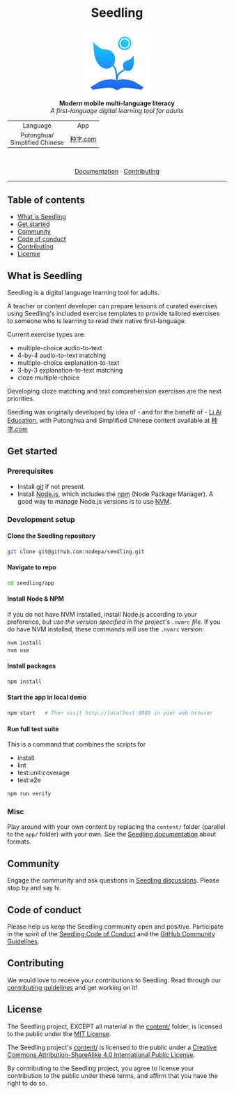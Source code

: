 <h1 align="center">Seedling</h1>

<p align="center">
  <img src="docs/.vuepress/public/images/seedling-logo-blue.svg"
    alt="seedling-logo" height="160px" width="160px"/>
  <br/>
  <b>Modern mobile multi-language literacy</b>
  <br/>
  <i>A first-language digital learning tool for adults</i>
</p>

<table align="center">
  <tr>
    <td align="center">Language</td>
    <td align="center">App</td>
  </tr>
  <tr>
    <td align="center">Putonghua/<br/>Simplified Chinese</td>
    <td align="center"><a href="https://种字.com">种字.com</a></td>
  </tr>
</table>

<br/>
<p align="center">
  <a href="https://globalseedling.com/get-started/get-started.html">Documentation</a>
  ·
  <a href="/.github/CONTRIBUTING.md">Contributing</a>
</p>
<hr>

## Table of contents <!-- omit in toc -->

- [What is Seedling](#what-is-seedling)
- [Get started](#get-started)
- [Community](#community)
- [Code of conduct](#code-of-conduct)
- [Contributing](#contributing)
- [License](#license)

## What is Seedling

Seedling is a digital language learning tool for adults.

A teacher or content developer
can prepare lessons of curated exercises
using Seedling's included exercise templates
to provide tailored exercises
to someone who is learning to read their native first-language.

Current exercise types are:

- multiple-choice audio-to-text
- 4-by-4 audio-to-text matching
- multiple-choice explanation-to-text
- 3-by-3 explanation-to-text matching
- cloze multiple-choice

Developing cloze matching and text comprehension exercises
are the next priorities.

Seedling was originally developed by idea of - and for the benefit of -
[Li Ai Education](https://liaieducation.com),
with Putonghua and Simplified Chinese content
available at [种字.com](https://种字.com)

## Get started

### Prerequisites

- Install [git](https://git-scm.com) if not present.
- Install [Node.js](https://nodejs.org), which includes the
  [npm](https://www.npmjs.com/get-npm) (Node Package Manager).
  A good way to manage Node.js versions is to use
  [NVM](https://github.com/nvm-sh/nvm).

### Development setup

#### Clone the Seedling repository

```sh
git clone git@github.com:nodepa/seedling.git
```

#### Navigate to repo

```sh
cd seedling/app
```

#### Install Node & NPM

If you do not have NVM installed,
install Node.js according to your preference,
but *use the version specified in the project's `.nvmrc` file*.
If you do have NVM installed, these commands will use the `.nvmrc` version:

```sh
nvm install
nvm use
```

#### Install packages

```sh
npm install
```

#### Start the app in local demo

```sh
npm start   # Then visit http://localhost:8080 in your web browser
```

#### Run full test suite

This is a command that combines the scripts for

- install
- lint
- test:unit:coverage
- test:e2e

```sh
npm run verify
```

### Misc

Play around with your own content
by replacing the `content/` folder (parallel to the `app/` folder)
with your own.
See the [Seedling documentation](https://globalseedling.com/get-started/get-started.html)
about formats.

## Community

Engage the community and ask questions
in [Seedling discussions](https://github.com/nodepa/seedling/discussions).
Please stop by and say hi.

## Code of conduct

Please help us keep the Seedling community open and positive.
Participate in the spirit of the
[Seedling Code of Conduct](.github/CODE_OF_CONDUCT.md)
and the [GitHub Community Guidelines](
https://docs.github.com/en/github/site-policy/github-community-guidelines).

## Contributing

We would love to receive your contributions to Seedling.
Read through our [contributing guidelines](.github/CONTRIBUTING.md)
and get working on it!

## License

The Seedling project,
EXCEPT all material in the [content/](content/) folder,
is licensed to the public under the [MIT License](LICENSE.md).

The Seedling project's [content/](content/) is licensed to the public under a
[Creative Commons Attribution-ShareAlike 4.0 International Public License](
content/LICENSE.md).

By contributing to the Seedling project,
you agree to license your contribution to the public under these terms,
and affirm that you have the right to do so.

